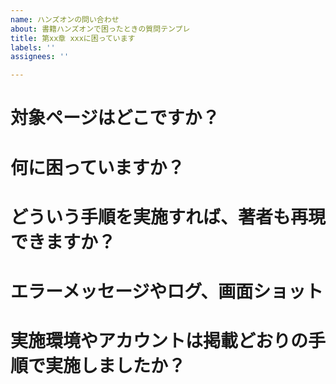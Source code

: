 ```yaml
---
name: ハンズオンの問い合わせ
about: 書籍ハンズオンで困ったときの質問テンプレ
title: 第xx章 xxxに困っています
labels: ''
assignees: ''

---
```


# 対象ページはどこですか？


# 何に困っていますか？


# どういう手順を実施すれば、著者も再現できますか？


# エラーメッセージやログ、画面ショット


# 実施環境やアカウントは掲載どおりの手順で実施しましたか？
